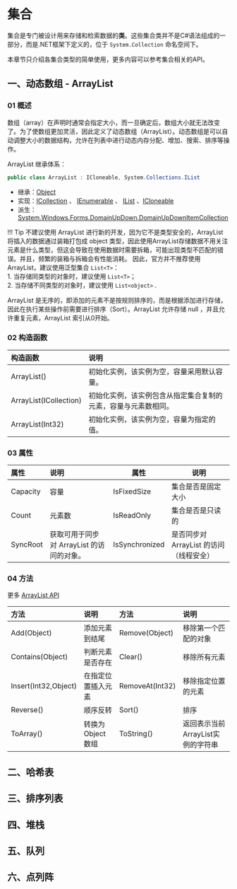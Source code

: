 # 集合
集合是专门被设计用来存储和检索数据的**类**。这些集合类并不是C#语法组成的一部分，而是.NET框架下定义的，位于 `System.Collection` 命名空间下。

本章节只介绍各集合类型的简单使用，更多内容可以参考集合相关的API。

## 一、动态数组 - ArrayList
### 01 概述
数组（array）在声明时通常会指定大小，而一旦确定后，数组大小就无法改变了。为了使数组更加灵活，因此定义了动态数组（ArrayList）。动态数组是可以自动调整大小的数据结构，允许在列表中进行动态内存分配、增加、搜索、排序等操作。

ArrayList 继承体系：
```csharp
public class ArrayList : ICloneable, System.Collections.IList
```

- 继承：[Object](https://learn.microsoft.com/zh-cn/dotnet/api/system.object?view=net-6.0) 
- 实现：[ICollection](https://learn.microsoft.com/zh-cn/dotnet/api/system.collections.icollection?view=net-6.0) 、 [IEnumerable](https://learn.microsoft.com/zh-cn/dotnet/api/system.collections.ienumerable?view=net-6.0) 、 [IList](https://learn.microsoft.com/zh-cn/dotnet/api/system.collections.ilist?view=net-6.0) 、[ICloneable](https://learn.microsoft.com/zh-cn/dotnet/api/system.icloneable?view=net-6.0) 
- 派生：[System.Windows.Forms.DomainUpDown.DomainUpDownItemCollection](https://learn.microsoft.com/zh-cn/dotnet/api/system.windows.forms.domainupdown.domainupdownitemcollection?view=net-6.0) 

!!! Tip
	不建议使用 ArrayList 进行新的开发，因为它不是类型安全的，ArrayList 将插入的数据通过装箱打包成 object 类型，因此使用ArrayList存储数据不用关注元素是什么类型，但这会导致在使用数据时需要拆箱，可能出现类型不匹配的错误。并且，频繁的装箱与拆箱会有性能消耗。
	因此，官方并不推荐使用ArrayList，建议使用泛型集合 `List<T>`：<br>
		1. 当存储同类型的对象时，建议使用 `List<T>`；<br>
		2. 当存储不同类型的对象时，建议使用 `List<object>` .

ArrayList 是无序的，即添加的元素不是按规则排序的，而是根据添加进行存储，因此在执行某些操作前需要进行排序（Sort）。ArrayList 允许存储 null ，并且允许重复元素，ArrayList 索引从0开始。

### 02 构造函数
| 构造函数               | 说明                                                                             |
|:---------------------- |:-------------------------------------------------------------------------------- |
| ArrayList()            | 初始化实例，该实例为空，容量采用默认容量。                                         |
| ArrayList(ICollection) | 初始化实例，该实例包含从指定集合复制的元素，容量与元素数相同。 |
| ArrayList(Int32)       | 初始化实例，该实例为空，容量为指定的值。|                                                                                 |

### 03 属性
| 属性           | 说明                                      | 属性 | 说明 | 
|:-------------- |:----------------------------------------- | ---- | ---- |
| Capacity       | 容量                                      |  IsFixedSize    | 集合是否是固定大小      |
| Count          | 元素数                                    |     IsReadOnly     | 集合是否是只读的              |
| SyncRoot       | 获取可用于同步对 ArrayList 的访问的对象。 |    IsSynchronized | 是否同步对 ArrayList 的访问（线程安全）  |


### 04 方法

更多 [ArrayList API](https://learn.microsoft.com/zh-cn/dotnet/api/system.collections.arraylist?view=net-7.0 ) 

| 方法                 | 说明               | 方法            | 说明                 |
|:-------------------- |:------------------ |:--------------- |:-------------------- |
| Add(Object)          | 添加元素到结尾     | Remove(Object)  | 移除第一个匹配的对象 |
| Contains(Object)     | 判断元素是否存在   | Clear()         | 移除所有元素         |
| Insert(Int32,Object) | 在指定位置插入元素 | RemoveAt(Int32) | 移除指定位置的元素   |
| Reverse()            | 顺序反转           | Sort()          | 排序                 |
| ToArray()            | 转换为Object数组   | ToString()      | 返回表示当前ArrayList实例的字符串|                     |





## 二、哈希表
## 三、排序列表
## 四、堆栈
## 五、队列
## 六、点列阵




